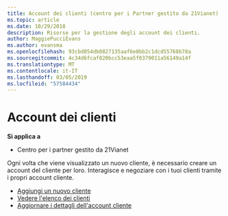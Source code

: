```yaml
---
title: Account dei clienti (centro per i Partner gestito da 21Vianet)
ms.topic: article
ms.date: 10/29/2018
description: Risorse per la gestione degli account dei clienti.
author: MaggiePucciEvans
ms.author: evansma
ms.openlocfilehash: 93cbd054db0827135aaf6e8bb2c1dcd55768b78a
ms.sourcegitcommit: 4c34d6fcaf020bcc53eaa5f0379011a56149a14f
ms.translationtype: MT
ms.contentlocale: it-IT
ms.lasthandoff: 03/05/2019
ms.locfileid: "57584434"
---
```

# <a name="customer-accounts"></a>Account dei clienti

**Si applica a**

-   Centro per i partner gestito da 21Vianet

Ogni volta che viene visualizzato un nuovo cliente, è necessario creare un account del cliente per loro. Interagisce e negoziare con i tuoi clienti tramite i propri account cliente. 

-   [Aggiungi un nuovo cliente](add-a-new-customer.md)
-   [Vedere l'elenco dei clienti](see-your-customer-list.md)
-   [Aggiornare i dettagli dell'account cliente](update-customer-account-info.md)

 

 




